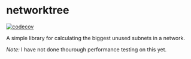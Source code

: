 # networktree

[![codecov](https://codecov.io/gh/jonstacks/networktree/branch/master/graph/badge.svg)](https://codecov.io/gh/jonstacks/networktree)

A simple library for calculating the biggest unused subnets in a network.

*Note:* I have not done thourough performance testing on this yet.
